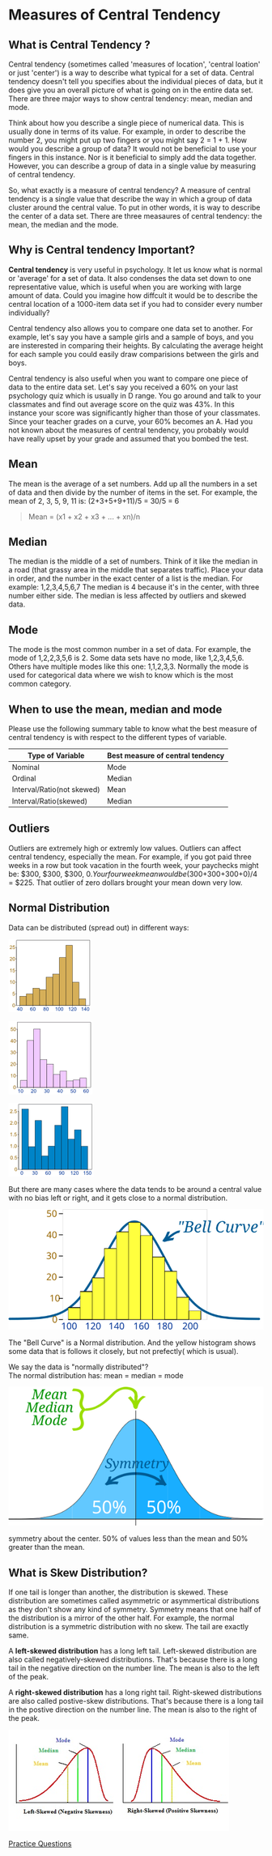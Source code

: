# Measures of Central Tendency

## What is Central Tendency ?
Central tendency (sometimes called 'measures of location', 'central loation' or just 'center') is a way to describe what typical for a set of data. Central tendency doesn't tell you specifies about the individual pieces of data, but it does give you an overall picture of what is going on in the entire data set. There are three major ways to show central tendency: mean, median and mode.

Think about how you describe a single piece of numerical data. This is usually done in terms of its value. For example, in order to describe the number 2, you might put up two fingers or you might say 2 = 1 + 1. How would you describe a group of data? It would not be beneficial to use your fingers in this instance. Nor is it beneficial to simply add the data together. However, you can describe a group of data in a single value by measuring of central tendency.

So, what exactly is a measure of central tendency? A measure of central tendency is a single value that describe the way in which a group of data cluster around the central value. To put in other words, it is way to describe the center of a data set. There are three measaures of central tendency: the mean, the median and the mode.

## Why is Central tendency Important?
**Central tendency** is very useful in psychology. It let us know what is normal or 'average' for a set of data. It also condenses the data set down to one representative value, which is useful when you are working with large amount of data. Could you imagine how diffcult it would be to describe the central location of a 1000-item data set if you had to consider every number individually?

Central tendency also allows you to compare one data set to another. For example, let's say you have a sample girls and a sample of boys, and you are insterested in comparing their heights. By calculating the average height for each sample you could easily draw comparisions between the girls and boys.

Central tendency is also useful when you want to compare one piece of data to the entire data set. Let's say you received a 60% on your last psychology quiz which is usually in D range. You go around and talk to your classmates and find out average score on the quiz was 43%. In this instance your score was significantly higher than those of your classmates. Since your teacher grades on a curve, your 60% becomes an A. Had you not known about the measures of central tendency, you probably would have really upset by your grade and assumed that you bombed the test.

## Mean
The mean is the average of a set numbers. Add up all the numbers in a set of data and then divide by the number of items in the set. For example, the mean of 2, 3, 5, 9, 11 is:
(2+3+5+9+11)/5 = 30/5 = 6

> Mean = (x1 + x2 + x3 + ... + xn)/n  

## Median
The median is the middle of a set of numbers. Think of it like the median in a road (that grassy area in the middle that separates traffic). Place your data in order, and the number in the exact center of a list is the median. For example: 1,2,3,4,5,6,7
The median is 4 because it's in the center, with three number either side. The median is less affected by outliers and skewed data. 

## Mode
The mode is the most common number in a set of data. For example, the mode of 1,2,2,3,5,6 is 2. Some data sets have no mode, like 1,2,3,4,5,6. Others have multiple modes like this one: 1,1,2,3,3. Normally the mode is used for categorical data where we wish to know which is the most common category.

## When to use the mean, median and mode
Please use the following summary table to know what the best measure of central tendency is with respect to the different types of variable.

|Type of Variable| Best measure of central tendency|
|----------------|---------------------------------|
|Nominal| Mode|
|Ordinal| Median|
|Interval/Ratio(not skewed)| Mean|
|Interval/Ratio(skewed) | Median|


## Outliers
Outliers are extremely high or extremly low values. Outliers can affect central tendency, especially the mean. For example, if you got paid three weeks in a row but took vacation in the fourth week, your paychecks might be: $300, $300, $300, $0. Your four week mean would be ($300+$300+$300+0)/4 = $225. That outlier of zero dollars brought your mean down very low.

## Normal Distribution
Data can be distributed (spread out) in different ways:

![It can be spread out more on the left](images/normal-distribution-skew-left.gif)

![It can be spread out more on the left](images/normal-distribution-skew-right.gif)

![It can be spread out more on the left](images/normal-distribution-random.gif)

But there are many cases where the data tends to be around a central value with no bias left or right, and it gets close to a normal distribution.

![Normal Distribution](images/normal-distribution-2.svg)

The "Bell Curve" is a Normal distribution. And the yellow histogram shows some data that is follows it closely, but not prefectly( which is usual).

We say the data is "normally distributed"?  
The normal distribution has:
mean = median = mode

![Normal Distribution](images/normal-distribution-1.svg)

symmetry about the center. 50% of values less than the mean and 50% greater than the mean.

## What is Skew Distribution?
If one tail is longer than another, the distribution is skewed. These distribution are sometimes called asymmetric or asymmertical distributions as they don't show any kind of symmetry. Symmetry means that one half of the distribution is a mirror of the other half. For example, the normal distribution is a symmetric distribution with no skew. The tail are exactly same.

A **left-skewed distribution** has a long left tail. Left-skewed distribution are also called negatively-skewed distributions. That's because there is a long tail in the negative direction on the number line. The mean is also to the left of the peak.

A **right-skewed distribution** has a long right tail. Right-skewed distributions are also called postive-skew distributions. That's because there is a long tail in the postive direction on the number line. The mean is also to the right of the peak.

![](images/pearson-mode-skewness.jpg)

[Practice Questions](assets/measures_of_central_tendency.xlxs)

